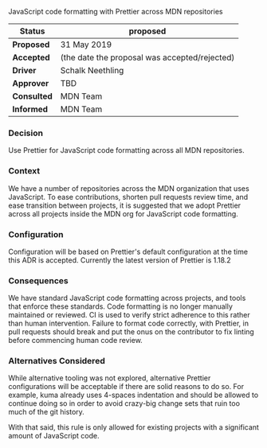 JavaScript code formatting with Prettier across MDN repositories


|Status       | proposed <!--becomes accepted, rejected or superseded later-->|
|-----------------|-----------------------------------------------------------|
|**Proposed**     | 31 May 2019
|**Accepted**     | (the date the proposal was accepted/rejected)
|**Driver**       | Schalk Neethling
|**Approver**     | TBD
|**Consulted**    | MDN Team
|**Informed**     | MDN Team

### Decision

Use Prettier for JavaScript code formatting across all MDN repositories.

### Context

We have a number of repositories across the MDN organization that uses JavaScript. To ease 
contributions, shorten pull requests review time, and ease transition between projects,
it is suggested that we adopt Prettier across all projects inside the MDN org for JavaScript code formatting.

### Configuration

Configuration will be based on Prettier's default configuration at the time this ADR is accepted. Currently the latest version of Prettier is 1.18.2

### Consequences

We have standard JavaScript code formatting across projects, and tools that enforce these standards. Code formatting is no longer manually maintained or reviewed. CI is used to verify strict adherence to this rather than human intervention. Failure to format code correctly, with Prettier, in pull requests should break and put the onus on the contributor to fix linting before commencing human code review.

### Alternatives Considered

While alternative tooling was not explored, alternative Prettier configurations will be acceptable if there are solid reasons to do so. For example, kuma already uses 4-spaces indentation and should be allowed to continue doing so in order to avoid crazy-big change sets that ruin too much of the git history.

With that said, this rule is only allowed for existing projects with a significant amount of JavaScript code.

